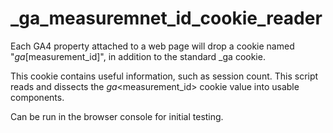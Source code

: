 # _ga_measuremnet_id_cookie_reader

Each GA4 property attached to a web page will drop a cookie named "_ga_[measurement_id]", in addition to the standard _ga cookie.

This cookie contains useful information, such as session count. This script reads and dissects the _ga_&lt;measurement_id> cookie value into usable components.

Can be run in the browser console for initial testing.

